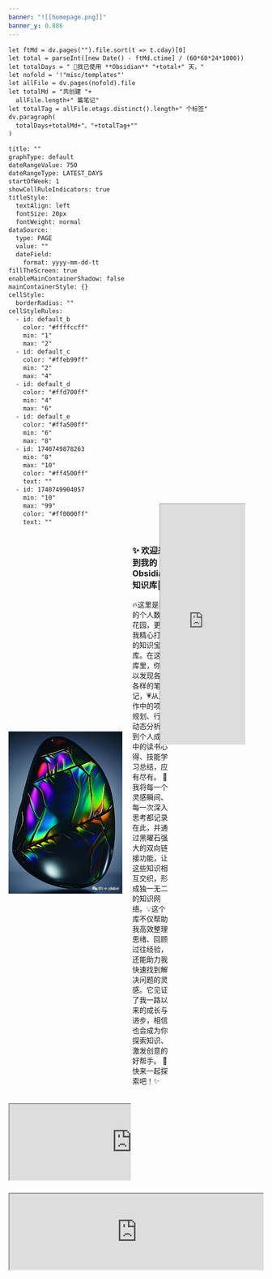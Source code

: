 ```yaml
---
banner: "![[homepage.png]]"
banner_y: 0.886
---
```


  ```dataviewjs
let ftMd = dv.pages("").file.sort(t => t.cday)[0]
let total = parseInt([new Date() - ftMd.ctime] / (60*60*24*1000))
let totalDays = " 🌅我已使用 **Obsidian** "+total+" 天，"
let nofold = '!"misc/templates"'
let allFile = dv.pages(nofold).file
let totalMd = "共创建 "+
	allFile.length+" 篇笔记"
let totalTag = allFile.etags.distinct().length+" 个标签"
dv.paragraph(
	totalDays+totalMd+"、"+totalTag+""
)
``` 

```contributionGraph
title: ""
graphType: default
dateRangeValue: 750
dateRangeType: LATEST_DAYS
startOfWeek: 1
showCellRuleIndicators: true
titleStyle:
  textAlign: left
  fontSize: 20px
  fontWeight: normal
dataSource:
  type: PAGE
  value: ""
  dateField:
    format: yyyy-mm-dd-tt
fillTheScreen: true
enableMainContainerShadow: false
mainContainerStyle: {}
cellStyle:
  borderRadius: ""
cellStyleRules:
  - id: default_b
    color: "#ffffccff"
    min: "1"
    max: "2"
  - id: default_c
    color: "#ffeb99ff"
    min: "2"
    max: "4"
  - id: default_d
    color: "#ffd700ff"
    min: "4"
    max: "6"
  - id: default_e
    color: "#ffa500ff"
    min: "6"
    max: "8"
  - id: 1740749878263
    min: "8"
    max: "10"
    color: "#ff4500ff"
    text: ""
  - id: 1740749904057
    min: "10"
    max: "99"
    color: "#ff0000ff"
    text: ""

```
<div style="display: flex; flex-wrap: wrap; justify-content: space-between;">
  <!-- 左侧栏 -->
  <div style="width: 48%; margin-bottom: 20px;">
    <!-- Obsidian logo 和欢迎语 -->
    <div style="display: flex; align-items: center; margin-bottom: 20px;">
      <img src="Obsidian logo.png" alt="Obsidian Logo" style="width: 230px; height: 320px; margin-right: 20px;">
      <div>
        <h3>✨ 欢迎来到我的 Obsidian 知识库🌟</h3>
        <p>🔥这里是我的个人数字花园，更是我精心打造的知识宝库。在这个库里，你可以发现各种各样的笔记，💗从工作中的项目规划、行业动态分析，到个人成长中的读书心得、技能学习总结，应有尽有。  🌱我将每一个灵感瞬间、每一次深入思考都记录在此，并通过黑曜石强大的双向链接功能，让这些知识相互交织，形成独一无二的知识网络。💡这个库不仅帮助我高效整理思绪、回顾过往经验，还能助力我快速找到解决问题的灵感。它见证了我一路以来的成长与进步，相信也会成为你探索知识、激发创意的好帮手。 🚀快来一起探索吧！✨</p>
      </div>
    </div>
    <!-- 天气信息 -->
    <div style=" width: 100%; height:100;overflow: hidden; margin-top: 10px;">
      <iframe src="https://widget.pkmer.cn/free/miniTianqi?user=a2e5899e-975e-4457-afd4-ec3ff7dcbc90&select-theme=ta&theme=%E6%A0%B7%E5%BC%8F4&input-text=&theme-color=%2350F9FFFF&select-icon=durian" allow="fullscreen" style=" height: 200%; width: 200%;"></iframe>
    </div>
    
    
</div>
  <!-- 右侧栏 -->
  <div style="width: 48%;">
  <div style=" width: 100%;  height:680px;transform: scale(0.7); margin-top:-160px;;overflow: hidden; "><iframe src="https://widget.pkmer.cn/free/Space?user=a2e5899e-975e-4457-afd4-ec3ff7dcbc90&" allow="fullscreen" style=" height: 100%; width: 100%;"></iframe></div>
  
  </div>
</div>


<div style=" width: 100%; height:280;overflow: hidden; "><iframe src="https://widget.pkmer.cn/free/Carousel?user=a2e5899e-975e-4457-afd4-ec3ff7dcbc90&" allow="fullscreen" style=" height: 100%; width: 100%;"></iframe></div>
